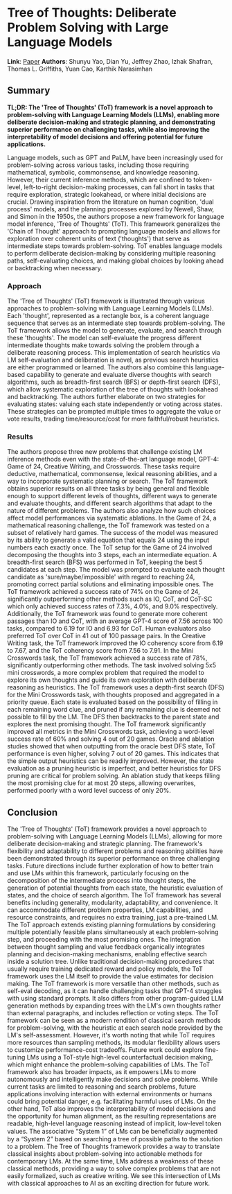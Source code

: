 <!--- Created using: gpt-4 --->
<!--- Reviewed: False --->
# Tree of Thoughts: Deliberate Problem Solving with Large Language Models

**Link**: [Paper](http://arxiv.org/pdf/2305.10601v1)
**Authors**: Shunyu Yao, Dian Yu, Jeffrey Zhao, Izhak Shafran, Thomas L. Griffiths, Yuan Cao, Karthik Narasimhan

## Summary

**TL;DR: The 'Tree of Thoughts' (ToT) framework is a novel approach to problem-solving with Language Learning Models (LLMs), enabling more deliberate decision-making and strategic planning, and demonstrating superior performance on challenging tasks, while also improving the interpretability of model decisions and offering potential for future applications.**

Language models, such as GPT and PaLM, have been increasingly used for problem-solving across various tasks, including those requiring mathematical, symbolic, commonsense, and knowledge reasoning. However, their current inference methods, which are confined to token-level, left-to-right decision-making processes, can fall short in tasks that require exploration, strategic lookahead, or where initial decisions are crucial. Drawing inspiration from the literature on human cognition, 'dual process' models, and the planning processes explored by Newell, Shaw, and Simon in the 1950s, the authors propose a new framework for language model inference, 'Tree of Thoughts' (ToT). This framework generalizes the 'Chain of Thought' approach to prompting language models and allows for exploration over coherent units of text ('thoughts') that serve as intermediate steps towards problem-solving. ToT enables language models to perform deliberate decision-making by considering multiple reasoning paths, self-evaluating choices, and making global choices by looking ahead or backtracking when necessary.

### Approach

The 'Tree of Thoughts' (ToT) framework is illustrated through various approaches to problem-solving with Language Learning Models (LLMs). Each 'thought', represented as a rectangle box, is a coherent language sequence that serves as an intermediate step towards problem-solving. The ToT framework allows the model to generate, evaluate, and search through these 'thoughts'. The model can self-evaluate the progress different intermediate thoughts make towards solving the problem through a deliberate reasoning process. This implementation of search heuristics via LM self-evaluation and deliberation is novel, as previous search heuristics are either programmed or learned. The authors also combine this language-based capability to generate and evaluate diverse thoughts with search algorithms, such as breadth-first search (BFS) or depth-first search (DFS), which allow systematic exploration of the tree of thoughts with lookahead and backtracking. The authors further elaborate on two strategies for evaluating states: valuing each state independently or voting across states. These strategies can be prompted multiple times to aggregate the value or vote results, trading time/resource/cost for more faithful/robust heuristics.
### Results

The authors propose three new problems that challenge existing LM inference methods even with the state-of-the-art language model, GPT-4: Game of 24, Creative Writing, and Crosswords. These tasks require deductive, mathematical, commonsense, lexical reasoning abilities, and a way to incorporate systematic planning or search. The ToT framework obtains superior results on all three tasks by being general and flexible enough to support different levels of thoughts, different ways to generate and evaluate thoughts, and different search algorithms that adapt to the nature of different problems. The authors also analyze how such choices affect model performances via systematic ablations. In the Game of 24, a mathematical reasoning challenge, the ToT framework was tested on a subset of relatively hard games. The success of the model was measured by its ability to generate a valid equation that equals 24 using the input numbers each exactly once. The ToT setup for the Game of 24 involved decomposing the thoughts into 3 steps, each an intermediate equation. A breadth-first search (BFS) was performed in ToT, keeping the best 5 candidates at each step. The model was prompted to evaluate each thought candidate as 'sure/maybe/impossible' with regard to reaching 24, promoting correct partial solutions and eliminating impossible ones. The ToT framework achieved a success rate of 74% on the Game of 24, significantly outperforming other methods such as IO, CoT, and CoT-SC which only achieved success rates of 7.3%, 4.0%, and 9.0% respectively. Additionally, the ToT framework was found to generate more coherent passages than IO and CoT, with an average GPT-4 score of 7.56 across 100 tasks, compared to 6.19 for IO and 6.93 for CoT. Human evaluators also preferred ToT over CoT in 41 out of 100 passage pairs. In the Creative Writing task, the ToT framework improved the IO coherency score from 6.19 to 7.67, and the ToT coherency score from 7.56 to 7.91. In the Mini Crosswords task, the ToT framework achieved a success rate of 78%, significantly outperforming other methods. The task involved solving 5x5 mini crosswords, a more complex problem that required the model to explore its own thoughts and guide its own exploration with deliberate reasoning as heuristics. The ToT framework uses a depth-first search (DFS) for the Mini Crosswords task, with thoughts proposed and aggregated in a priority queue. Each state is evaluated based on the possibility of filling in each remaining word clue, and pruned if any remaining clue is deemed not possible to fill by the LM. The DFS then backtracks to the parent state and explores the next promising thought. The ToT framework significantly improved all metrics in the Mini Crosswords task, achieving a word-level success rate of 60% and solving 4 out of 20 games. Oracle and ablation studies showed that when outputting from the oracle best DFS state, ToT performance is even higher, solving 7 out of 20 games. This indicates that the simple output heuristics can be readily improved. However, the state evaluation as a pruning heuristic is imperfect, and better heuristics for DFS pruning are critical for problem solving. An ablation study that keeps filling the most promising clue for at most 20 steps, allowing overwrites, performed poorly with a word level success of only 20%.
## Conclusion

The 'Tree of Thoughts' (ToT) framework provides a novel approach to problem-solving with Language Learning Models (LLMs), allowing for more deliberate decision-making and strategic planning. The framework's flexibility and adaptability to different problems and reasoning abilities have been demonstrated through its superior performance on three challenging tasks. Future directions include further exploration of how to better train and use LMs within this framework, particularly focusing on the decomposition of the intermediate process into thought steps, the generation of potential thoughts from each state, the heuristic evaluation of states, and the choice of search algorithm. The ToT framework has several benefits including generality, modularity, adaptability, and convenience. It can accommodate different problem properties, LM capabilities, and resource constraints, and requires no extra training, just a pre-trained LM. The ToT approach extends existing planning formulations by considering multiple potentially feasible plans simultaneously at each problem-solving step, and proceeding with the most promising ones. The integration between thought sampling and value feedback organically integrates planning and decision-making mechanisms, enabling effective search inside a solution tree. Unlike traditional decision-making procedures that usually require training dedicated reward and policy models, the ToT framework uses the LM itself to provide the value estimates for decision making. The ToT framework is more versatile than other methods, such as self-eval decoding, as it can handle challenging tasks that GPT-4 struggles with using standard prompts. It also differs from other program-guided LLM generation methods by expanding trees with the LM's own thoughts rather than external paragraphs, and includes reflection or voting steps. The ToT framework can be seen as a modern rendition of classical search methods for problem-solving, with the heuristic at each search node provided by the LM's self-assessment. However, it's worth noting that while ToT requires more resources than sampling methods, its modular flexibility allows users to customize performance-cost tradeoffs. Future work could explore fine-tuning LMs using a ToT-style high-level counterfactual decision making, which might enhance the problem-solving capabilities of LMs. The ToT framework also has broader impacts, as it empowers LMs to more autonomously and intelligently make decisions and solve problems. While current tasks are limited to reasoning and search problems, future applications involving interaction with external environments or humans could bring potential danger, e.g. facilitating harmful uses of LMs. On the other hand, ToT also improves the interpretability of model decisions and the opportunity for human alignment, as the resulting representations are readable, high-level language reasoning instead of implicit, low-level token values. The associative “System 1” of LMs can be beneﬁcially augmented by a “System 2” based on searching a tree of possible paths to the solution to a problem. The Tree of Thoughts framework provides a way to translate classical insights about problem-solving into actionable methods for contemporary LMs. At the same time, LMs address a weakness of these classical methods, providing a way to solve complex problems that are not easily formalized, such as creative writing. We see this intersection of LMs with classical approaches to AI as an exciting direction for future work.
